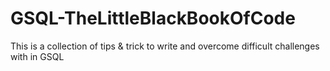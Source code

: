 # GSQL-TheLittleBlackBookOfCode
This is a collection of tips &amp; trick to write and overcome difficult challenges with in GSQL
